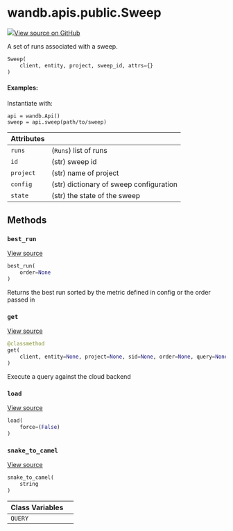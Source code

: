 # wandb.apis.public.Sweep

[![](https://www.tensorflow.org/images/GitHub-Mark-32px.png)View source on GitHub](https://www.github.com/wandb/client/tree/v0.12.2/wandb/apis/public.py#L1497-L1654)

A set of runs associated with a sweep.

```python
Sweep(
    client, entity, project, sweep_id, attrs={}
)
```

#### Examples:

Instantiate with:

```text
api = wandb.Api()
sweep = api.sweep(path/to/sweep)
```

| Attributes |  |
| :--- | :--- |
| `runs` | \(`Runs`\) list of runs |
| `id` | \(str\) sweep id |
| `project` | \(str\) name of project |
| `config` | \(str\) dictionary of sweep configuration |
| `state` | \(str\) the state of the sweep |

## Methods

### `best_run` <a id="best_run"></a>

[View source](https://www.github.com/wandb/client/tree/v0.12.2/wandb/apis/public.py#L1573-L1596)

```python
best_run(
    order=None
)
```

Returns the best run sorted by the metric defined in config or the order passed in

### `get` <a id="get"></a>

[View source](https://www.github.com/wandb/client/tree/v0.12.2/wandb/apis/public.py#L1612-L1651)

```python
@classmethod
get(
    client, entity=None, project=None, sid=None, order=None, query=None, **kwargs
)
```

Execute a query against the cloud backend

### `load` <a id="load"></a>

[View source](https://www.github.com/wandb/client/tree/v0.12.2/wandb/apis/public.py#L1554-L1562)

```python
load(
    force=(False)
)
```

### `snake_to_camel` <a id="snake_to_camel"></a>

[View source](https://www.github.com/wandb/client/tree/v0.12.2/wandb/apis/public.py#L573-L575)

```python
snake_to_camel(
    string
)
```

| Class Variables |  |
| :--- | :--- |
| `QUERY` |  |


